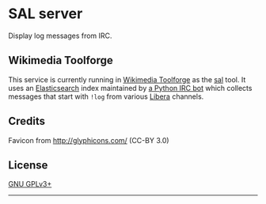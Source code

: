 SAL server
==========

Display log messages from IRC.

Wikimedia Toolforge
-------------------

This service is currently running in [Wikimedia Toolforge][] as the [sal][]
tool. It uses an [Elasticsearch][] index maintained by [a Python IRC bot][]
which collects messages that start with `!log` from various [Libera][]
channels.


Credits
-------
Favicon from http://glyphicons.com/ (CC-BY 3.0)


License
-------
[GNU GPLv3+](//www.gnu.org/copyleft/gpl.html "GNU GPLv3+")


---
[Wikimedia Toolforge]: https://wikitech.wikimedia.org/wiki/Portal:Toolforge
[Elasticsearch]: https://www.elastic.co/products/elasticsearch
[sal]: https://tools.wmflabs.org/sal
[a Python IRC bot]: https://github.com/bd808/tools-stashbot
[Libera]: https://libera.chat/
